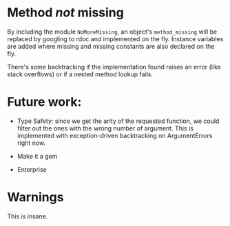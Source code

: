 # Method *not* missing

By including the module `NoMoreMissing`, an object's `method_missing`
will be replaced by googling to rdoc and implemented on the
fly. Instance variables are added where missing and missing constants
are also declared on the fly.

There's some backtracking if the implementation found raises an error
(like stack overflows) or if a nested method lookup fails.

# Future work:

- Type Safety: since we get the arity of the requested function, we
  could filter out the ones with the wrong number of argument. This is
  implemented with exception-driven backtracking on ArgumentErrors
  right now.

- Make it a gem

- Enterprise

# Warnings

This is insane.

